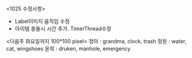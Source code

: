 <1025 수정사항>
* Label이미지 움직임 수정
* 아이템 충돌시 시간 추가. TimerThread수정


<다음주 화요일까지 100*100 pixel>
정아 : grandma, clock, trash
정원 : water, cat, wingshoes
윤희 : druken, manhole, emergency
